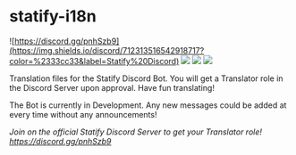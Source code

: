 # statify-i18n

![https://discord.gg/pnhSzb9](https://img.shields.io/discord/712313516542918717?color=%2333cc33&label=Statify%20Discord)
![](https://img.shields.io/github/contributors/StatifyBot/statify-i18n)
![](https://img.shields.io/github/forks/StatifyBot/statify-i18n?label=Forks)
![](https://img.shields.io/github/commit-activity/m/StatifyBot/statify-i18n)


Translation files for the Statify Discord Bot. You will get a Translator role in the Discord Server upon approval. Have fun translating!

The Bot is currently in Development. Any new messages could be added at every time without any announcements!

*Join on the official Statify Discord Server to get your Translator role!*
*https://discord.gg/pnhSzb9*
